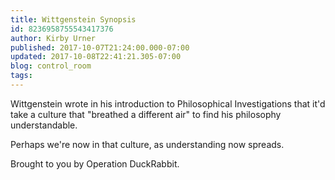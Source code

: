 ```yaml
---
title: Wittgenstein Synopsis
id: 8236958755543417376
author: Kirby Urner
published: 2017-10-07T21:24:00.000-07:00
updated: 2017-10-08T22:41:21.305-07:00
blog: control_room
tags: 
---
```


Wittgenstein wrote in his introduction to Philosophical Investigations that it'd take a culture that "breathed a different air" to find his philosophy understandable.

Perhaps we're now in that culture, as understanding now spreads.

Brought to you by Operation DuckRabbit.